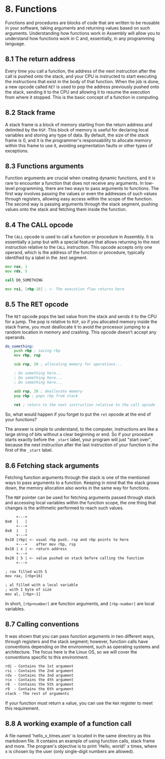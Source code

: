 # 8. Functions
Functions and procedures are blocks of code that are written to be reusable in your software, taking arguments and returning values based on such arguments. Understanding how functions work in Assembly will allow you to understand how functions work in C and, essentially, in any programming language.

## 8.1 The return address
Every time you call a function, the address of the next instruction after the call is pushed onto the stack, and your CPU is instructed to start executing the instructions that exist in the body of that function. When the job is done, a new opcode called `RET` is used to pop the address previously pushed onto the stack, sending it to the CPU and allowing it to resume the execution from where it stopped. This is the basic concept of a function in computing.

## 8.2 Stack frame
A stack frame is a block of memory starting from the return address and delimited by the `RSP`. This block of memory is useful for declaring local variables and storing any type of data. By default, the size of the stack frame is 0, and it is the programmer's responsability to allocate memory within this frame to use it, avoiding segmentation faults or other types of exceptions.

## 8.3 Functions arguments
Function arguments are crucial when creating dynamic functions, and it is rare to encounter a function that does not receive any arguments. In low-level programming, there are two ways to pass arguments to functions. The first way involves passing the values or even the addresses of such values through registers, allowing easy access within the scope of the function. The second way is passing arguments through the stack segment, pushing values onto the stack and fetching them inside the function.

## 8.4 The CALL opcode
The `CALL` opcode is used to call a function or procedure in Assembly. It is essentially a jump but with a special feature that allows returning to the next instruction relative to the `CALL` instruction. This opcode accepts only one operand, which is the address of the function or procedure, typically identified by a label in the .text segment.

```asm
mov rax, 1
mov rdx, 5

call DO_SOMETHING

mov rsi, [rbp-10] ; <- The execution flow returns here
```

## 8.5 The RET opcode
The `RET` opcode pops the last value from the stack and sends it to the CPU for a jump. The pop is relative to `RSP`, so if you allocated memory inside the stack frame, you must deallocate it to avoid the processor jumping to a random location in memory and crashing. This opcode doesn't accept any operands.

```asm
do_something: 
    push rbp ; saving rbp
    mov rbp, rsp

    sub rsp, 20 ; allocating memory for operations...

    ; Do something here...
    ; Do something here...
    ; Do something here...

    add rsp, 20 ; deallocate memory
    pop rbp ; pops rbp from stack
    
    ret ; return to the next instruction relative to the call opcode
```
So, what would happen if you forget to put the `ret` opcode at the end of your functions?

The answer is simple to understand, to the computer, instructions are like a large string of bits without a clear beginning or end. So if your procedure starts exactly before the `_start` label, your program will just "start over", because the next instruction after the last instruction of your function is the first of the `_start` label.

## 8.6 Fetching stack arguments
Fetching function arguments through the stack is one of the mentioned ways to pass arguments to a function. Keeping in mind that the stack grows down, the memory allocation also works in the same way for functions.

The `RBP` pointer can be used for fetching arguments passed through stack and accessing local variables within the function scope, the one thing that changes is the arithmetic performed to reach such values.

```txt
     +---+
0x0  |   | 
     +---+    
0x8  |   | 
     +---+    
0x10 |rbp| <- usual rbp push. rsp and rbp points to here
     +---+    after mov rbp, rsp
0x18 | x | <- return address
     +---+    
0x20 | 5 | <- value pushed on stack before calling the function
     +---+

; rax filled with 5
mov rax, [rbp+16]

; al filled with a local variable
; with 1 byte of size
mov al, [rbp+-1]
```
In short, `[rbp+number]` are function arguments, and `[rbp-number]` are local variables.

## 8.7 Calling conventions
It was shown that you can pass function arguments in two different ways, through registers and the stack segment; however, function calls have conventions depending on the environment, such as operating systems and architecture. The focus here is the Linux OS, so we will cover the conventions specific to this environment.

```txt
rdi - Contains the 1st argument
rsi - Contains the 2nd argument
rdx - Contains the 3nd argument
rcx - Contains the 4th argument
r8  - Contains the 5th argument
r9  - Contains the 6th argument
stack - The rest of arguments
```
If your function must return a value, you can use the `RAX` register to meet this requirement.

## 8.8 A working example of a function call
A file named 'hello_x_times.asm' is located in the same directory as this markdown file. It contains an example of using function calls, stack frame and more. The program's objective is to print 'Hello, world!' x times, where x is chosen by the user (only single-digit numbers are allowed).